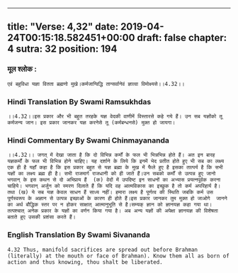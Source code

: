 
---
title: "Verse: 4,32"
date: 2019-04-24T00:15:18.582451+00:00
draft: false
chapter: 4
sutra: 32
position: 194
---
### मूल श्लोक :
```
एवं बहुविधा यज्ञा वितता ब्रह्मणो मुखे।कर्मजान्विद्धि तान्सर्वानेवं ज्ञात्वा विमोक्ष्यसे।।4.32।।

```

### Hindi Translation By Swami Ramsukhdas
```
।।4.32।।इस प्रकार और भी बहुत तरहके यज्ञ वेदकी वाणीमें विस्तारसे कहे गये हैं। उन सब यज्ञोंको तू कर्मजन्य जान। इस प्रकार जानकर यज्ञ करनेसे तू (कर्मबन्धनसे) मुक्त हो जायगा।

```

### Hindi Commentary By Swami Chinmayananda
```
।।4.32।। जगत् में देखा जाता है कि दो विभिन्न कर्मों के फल भी भिन्नभिन्न होते हैं। अत इन बारह यज्ञकर्मों के फल भी विभिन्न होने चाहिए। यह दर्शाने के लिये कि इनमें भेद प्रतीत होते हुए भी सब का लक्ष्य एक ही है यहाँ कहा है कि इस प्रकार बहुत से यज्ञ ब्रह्मा के मुख में फैले हुए है इसका तात्पर्य है कि सभी यज्ञों का लक्ष्य ब्रह्म ही है। सभी राजमार्ग राजधानी को ही जाते हैं।उन सबको कर्मों से उत्पन्न हुए जानो भगवान् के इस कथन से दो अभिप्राय हैं  (क) वेदों में उपदिष्ट इन साधनों का अभ्यास प्रयत्नपूर्वक करना चाहिये। भगवान् अर्जुन को स्मरण दिलाते हैं कि यदि वह आत्मविकास का इच्छुक है तो कर्म अपरिहार्य है। तथा (ख) ये सब यज्ञ केवल साधन हैं साध्य नहीं। हमारा लक्ष्य है पूर्णत्व की स्थिति जबकि कर्म उस पूर्णस्वरूप के अज्ञान से उत्पन्न इच्छाओं के कारण ही होते हैं।इस प्रकार जानकर तुम मुक्त हो जाओगे  जानने का अर्थ बौद्धिक स्तर पर न होकर साक्षात् आत्मानुभूति से है।सम्यक् ज्ञान को ज्ञानयज्ञ कहा गया था। तत्पश्चात् अनेक प्रकार के यज्ञों का वर्णन किया गया है। अब अन्य यज्ञों की अपेक्षा ज्ञानयज्ञ की विशेषता बताते हुए उसकी प्रशंसा करते हैं।

```

### English Translation By Swami  Sivananda
```
4.32 Thus, manifold sacrifices are spread out before Brahman (literally) at the mouth or face of Brahman). Know them all as born of action and thus knowing, thou shalt be liberated.

```

